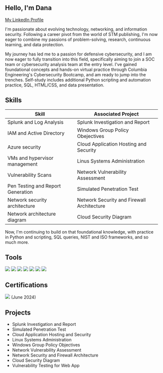 ## Hello, I'm Dana

<a href="https://www.linkedin.com/in/dana-j-bigelow">My LinkedIn Profile</a>

I'm passionate about evolving technology, networking, and information security. Following a career pivot from the world of STM publishing, I'm now eager to combine my passions of problem-solving, research, continuous learning, and data protection. 

My journey has led me to a passion for defensive cybersecurity, and I am now eager to fully transition into this field, specifically aiming to join a SOC team or cybersecurity analysis team at the entry level. I've gained foundational concepts and hands-on virtual practice through Columbia Engineering's Cybersecurity Bootcamp, and am ready to jump into the trenches. Self-study includes additional Python scripting and automation practice, SQL, HTML/CSS, and data presentation.

## Skills

| Skill                                         | Associated Project         |
|-----------------------------------------------|----------------------------|
| Splunk and Log Analysis                       | Splunk Investigation and Report|
| IAM and Active Directory                      | Windows Group Policy Obejectives|
| Azure security                                | Cloud Application Hosting and Security              
| VMs and hypervisor management                 | Linus Systems Administration|
| Vulnerability Scans                           | Network Vulnerability Assessment|
| Pen Testing and Report Generation             | Simulated Penetration Test|
| Network security architecture                 | Network Security and Firewall Architecture|
| Network architecture diagram                  | Cloud Security Diagram |


Now, I'm continuing to build on that foundational knowledge, with practice in Python and scripting, SQL queries, NIST and ISO frameworks, and so much more.

## Tools 
<div>
<img src="https://img.shields.io/badge/-Splunk-000000?&style=for-the-badge&logo=Splunk&logoColor=white" />
<img src="https://img.shields.io/badge/-Wireshark-1679A7?&style=for-the-badge&logo=Wireshark&logoColor=white" />
  <img src="https://img.shields.io/badge/-Nessus-009CDE?&style=for-the-badge&logo=Tenable&logoColor=white" />
  <img src="https://img.shields.io/badge/-nmap-2C2C2C?&style=for-the-badge&logo=gnometerminal&logoColor=white" />
<img src="https://img.shields.io/badge/-Snort-EF2D5E?&style=for-the-badge&logo=shield&logoColor=white" />
<img src="https://img.shields.io/badge/-OWASP%20ZAP-004D80?&style=for-the-badge&logo=OWASP&logoColor=white" />
<img src="https://img.shields.io/badge/-Azure-0078D4?&style=for-the-badge&logo=Microsoft-Azure&logoColor=white" />

</div>

## Certifications
<div>
  <img src="https://img.shields.io/badge/-Security%2B-FF0000?&style=for-the-badge&logo=CompTIA&logoColor=white" />
  (June 2024) 
</div>

## Projects
- Splunk Investigation and Report
- Simulated Penetration Test
- Cloud Application Hosting and Security
- Linux Systems Administration
- Windows Group Policy Objectives
- Network Vulnerability Assessment
- Network Security and Firewall Architecture
- Cloud Security Diagram
- Vulnerability Testing for Web App

  
